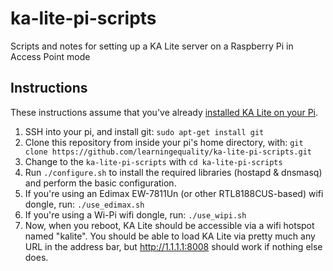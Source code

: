 ka-lite-pi-scripts
==================

Scripts and notes for setting up a KA Lite server on a Raspberry Pi in Access Point mode

Instructions
------------------

These instructions assume that you've already [installed KA Lite on your Pi](http://kalitewiki.learningequality.org/installation/linux-installation).

1. SSH into your pi, and install git: `sudo apt-get install git`
2. Clone this repository from inside your pi's home directory, with: `git clone https://github.com/learningequality/ka-lite-pi-scripts.git`
3. Change to the `ka-lite-pi-scripts` with `cd ka-lite-pi-scripts`
3. Run `./configure.sh` to install the required libraries (hostapd & dnsmasq) and perform the basic configuration.
4. If you're using an Edimax EW-7811Un (or other RTL8188CUS-based) wifi dongle, run: `./use_edimax.sh`
5. If you're using a Wi-Pi wifi dongle, run: `./use_wipi.sh`
6. Now, when you reboot, KA Lite should be accessible via a wifi hotspot named "kalite". You should be able to load KA Lite via pretty much any URL in the address bar, but http://1.1.1.1:8008 should work if nothing else does.
